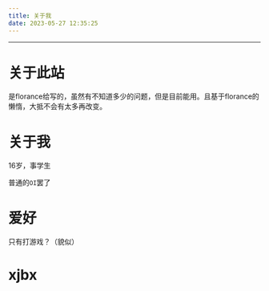 ```yaml
---
title: 关于我
date: 2023-05-27 12:35:25
---
```





--------

# 关于此站

是florance给写的，虽然有不知道多少的问题，但是目前能用。且基于florance的懒惰，大抵不会有太多再改变。

# 关于我

16岁，事学生

普通的``OI``罢了

# 爱好

只有打游戏？（貌似）

# xjbx



